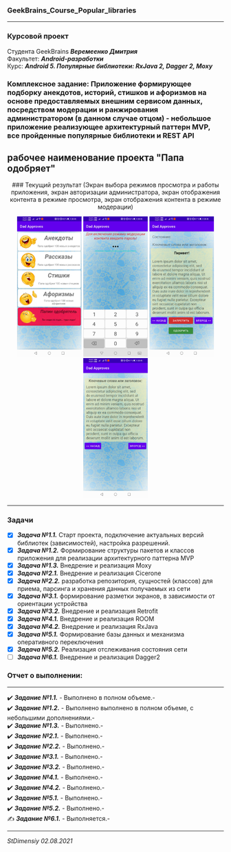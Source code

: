 ### GeekBrains_Course_Popular_libraries
---

### Курсовой проект 

Студента GeekBrains ***Веремеенко Дмитрия***    
Факультет: ***Android-разработки***    
Курс: ***Android 5. Популярные библиотеки: RxJava 2, Dagger 2, Moxy***
### Комплексное задание: Приложение формирующее подборку анекдотов, историй, стишков и афоризмов на основе предоставляемых внешним сервисом данных, посредством модерации и ранжирования администратором (в данном случае отцом) - небольшое приложение реализующее архитектурный паттерн MVP, все пройденные популярные библиотеки и REST API
рабочее наименование проекта "Папа одобряет"
---    

<p align="center"> ### Текущий результат (Экран выбора режимов просмотра и работы приложения, экран авторизации администратора, экран отображения контента в режиме просмотра, экран отображения контента в режиме модерации)  </p>
<p align="center">
  <img src="https://github.com/stdimensiy/GeekBrains_Course_Popular_libraries_CP_Dad_approves_of_good_jokes_App/blob/master/snapshots/dadapproves_1.jpg" width="150" title="Домашний фрагмент">
  <img src="https://github.com/stdimensiy/GeekBrains_Course_Popular_libraries_CP_Dad_approves_of_good_jokes_App/blob/master/snapshots/dadapproves_2.jpg" width="150" title="Экран аутентификации пользователя при включении режима модерации">
  <img src="https://github.com/stdimensiy/GeekBrains_Course_Popular_libraries_CP_Dad_approves_of_good_jokes_App/blob/master/snapshots/dadapproves_3.jpg" width="150" title="Экран отображения контента в режиме модерации">
  <img src="https://github.com/stdimensiy/GeekBrains_Course_Popular_libraries_CP_Dad_approves_of_good_jokes_App/blob/master/snapshots/dadapproves_4.jpg" width="150" title="Экран отображения контента в режиме простого просмотра">

</p>

--- 

### Задачи
- [X] ***Задача №1.1.***    Старт проекта, подключение актуальных версий библиотек (зависимостей), настройка разрешений.
- [X] ***Задача №1.2.***    Формирование структуры  пакетов и классов приложения для реализации архитектурного паттерна MVP
- [X] ***Задача №1.3.***    Внедрение и реализация Moxy
- [X] ***Задача №2.1.***    Внедрение и реализация Cicerone
- [X] ***Задача №2.2.***    разработка репозитория, сущностей (классов) для приема, парсинга и хранения данных получаемых из сети
- [X] ***Задача №3.1.***    формирование разметки экранов, в зависимости от ориентации устройства     
- [X] ***Задача №3.2.***    Внедрение и реализация Retrofit   
- [X] ***Задача №4.1.***    Внедрение и реализация ROOM   
- [X] ***Задача №4.2.***    Внедрение и реализация RxJava  
- [X] ***Задача №5.1.***    Формирование базы данных и механизма оперативного переключения   
- [X] ***Задача №5.2.***    Реализация отслеживания состояния сети
- [ ] ***Задача №6.1.***    Внедрение и реализация Dagger2     

### Отчет о выполнении:
---    
:heavy_check_mark: ***Задание №1.1.*** - Выполнено в полном объеме.-    
:heavy_check_mark: ***Задание №1.2.*** - Выполнено выполнено в полном объеме, с небольшими
дополнениями.-    
:heavy_check_mark: ***Задание №1.3.*** - Выполнено.-    
:heavy_check_mark: ***Задание №2.1.*** - Выполнено.-    
:heavy_check_mark: ***Задание №2.2.*** - Выполнено.-    
:heavy_check_mark: ***Задание №3.1.*** - Выполнено.-    
:heavy_check_mark: ***Задание №3.2.*** - Выполнено.-    
:heavy_check_mark: ***Задание №4.1.*** - Выполнено.-    
:heavy_check_mark: ***Задание №4.2.*** - Выполнено.-    
:heavy_check_mark: ***Задание №5.1.*** - Выполнено.-    
:heavy_check_mark: ***Задание №5.2.*** - Выполнено.-    
:writing_hand: ***Задание №6.1.*** - Выполняется.-

---   

*StDimensiy 02.08.2021*
